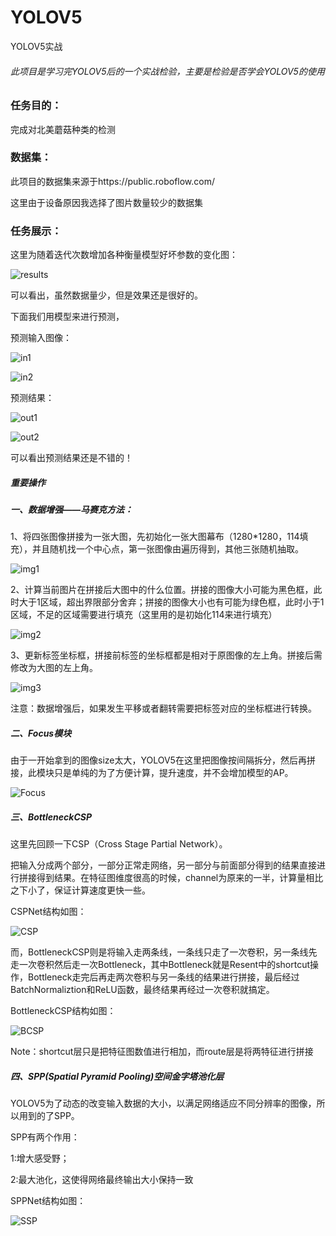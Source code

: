 # YOLOV5

YOLOV5实战

###### 此项目是学习完YOLOV5后的一个实战检验，主要是检验是否学会YOLOV5的使用

### 任务目的：

完成对北美蘑菇种类的检测

### 数据集：

此项目的数据集来源于https://public.roboflow.com/  

这里由于设备原因我选择了图片数量较少的数据集

### 任务展示：

这里为随着迭代次数增加各种衡量模型好坏参数的变化图：

![results](./results.png)

可以看出，虽然数据量少，但是效果还是很好的。

下面我们用模型来进行预测，

预测输入图像：

![in1](./in1.jpg)

![in2](./in2.jpg)

预测结果：

![out1](./out1.jpg)

![out2](./out2.jpg)

可以看出预测结果还是不错的！





##### 重要操作

##### 一、数据增强——马赛克方法：

1、将四张图像拼接为一张大图，先初始化一张大图幕布（1280*1280，114填充），并且随机找一个中心点，第一张图像由遍历得到，其他三张随机抽取。


![img1](./image-1.png)


2、计算当前图片在拼接后大图中的什么位置。拼接的图像大小可能为黑色框，此时大于1区域，超出界限部分舍弃；拼接的图像大小也有可能为绿色框，此时小于1区域，不足的区域需要进行填充（这里用的是初始化114来进行填充）

![img2](./image-2.png)

3、更新标签坐标框，拼接前标签的坐标框都是相对于原图像的左上角。拼接后需修改为大图的左上角。

![img3](./image-3.png)

注意：数据增强后，如果发生平移或者翻转需要把标签对应的坐标框进行转换。

##### 二、Focus模块

由于一开始拿到的图像size太大，YOLOV5在这里把图像按间隔拆分，然后再拼接，此模块只是单纯的为了方便计算，提升速度，并不会增加模型的AP。

![Focus](./Focus.png)

##### 三、BottleneckCSP

这里先回顾一下CSP（Cross Stage Partial Network）。

把输入分成两个部分，一部分正常走网络，另一部分与前面部分得到的结果直接进行拼接得到结果。在特征图维度很高的时候，channel为原来的一半，计算量相比之下小了，保证计算速度更快一些。

CSPNet结构如图：

![CSP](./CSP.png)

而，BottleneckCSP则是将输入走两条线，一条线只走了一次卷积，另一条线先走一次卷积然后走一次Bottleneck，其中Bottleneck就是Resent中的shortcut操作，Bottleneck走完后再走两次卷积与另一条线的结果进行拼接，最后经过BatchNormaliztion和ReLU函数，最终结果再经过一次卷积就搞定。

BottleneckCSP结构如图：

![BCSP](./BCSP.png)

Note：shortcut层只是把特征图数值进行相加，而route层是将两特征进行拼接

##### 四、SPP(Spatial Pyramid Pooling)空间金字塔池化层

YOLOV5为了动态的改变输入数据的大小，以满足网络适应不同分辨率的图像，所以用到的了SPP。

SPP有两个作用：

1:增大感受野；

2:最大池化，这使得网络最终输出大小保持一致

SPPNet结构如图：

![SSP](./SSP.png)
